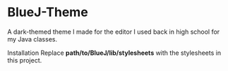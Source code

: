 # BlueJ-Theme
A dark-themed theme I made for the editor I used back in high school for my Java classes.

Installation
Replace **path/to/BlueJ/lib/stylesheets** with the stylesheets in this project.

